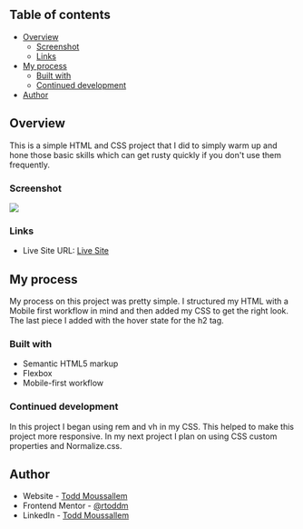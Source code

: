## Table of contents

- [Overview](#overview)
  - [Screenshot](#screenshot)
  - [Links](#links)
- [My process](#my-process)
  - [Built with](#built-with)
  - [Continued development](#continued-development)
- [Author](#author)

## Overview

This is a simple HTML and CSS project that I did to simply warm up and hone those basic skills which can get rusty quickly if you don't use them frequently.

### Screenshot

![](./assets/images/Screenshot%202025-01-05%20at%203.19.12 PM.png)

### Links

- Live Site URL: [Live Site](https://rtoddm.github.io/blog-preview/)

## My process

My process on this project was pretty simple. I structured my HTML with a Mobile first workflow in mind and then added my CSS to get the right look. The last piece I added with the hover state for the h2 tag.

### Built with

- Semantic HTML5 markup
- Flexbox
- Mobile-first workflow

### Continued development

In this project I began using rem and vh in my CSS. This helped to make this project more responsive. In my next project I plan on using CSS custom properties and Normalize.css.

## Author

- Website - [Todd Moussallem](https://rtoddm.github.io/git-repo-gallery/)
- Frontend Mentor - [@rtoddm](https://www.frontendmentor.io/profile/rtoddm)
- LinkedIn - [Todd Moussallem](https://www.linkedin.com/in/todd-m-1a7aa8215/)
